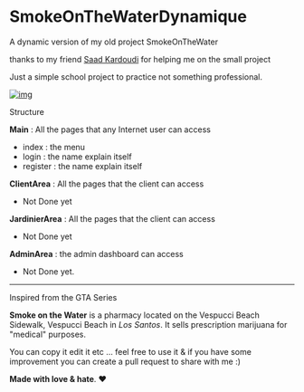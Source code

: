 # SmokeOnTheWaterDynamique
A dynamic version of my old project SmokeOnTheWater

thanks to my friend [Saad Kardoudi](https://github.com/Saad-kardoudi) for helping me on the small project

Just a simple school project to practice not something professional.

[![img](https://camo.githubusercontent.com/aca1880f67c7fa7b5a78dcfe592d09284a4704d1/68747470733a2f2f692e696d6775722e636f6d2f4c695a4c746f6b2e706e67)](https://camo.githubusercontent.com/aca1880f67c7fa7b5a78dcfe592d09284a4704d1/68747470733a2f2f692e696d6775722e636f6d2f4c695a4c746f6b2e706e67)

Structure

**Main** : All the pages that any Internet user can access

- index :  the menu
- login : the name explain itself
- register : the name explain itself

**ClientArea** : All the pages that the client can access

- Not Done yet

**JardinierArea** : All the pages that the client can access

- Not Done yet

**AdminArea** : the admin dashboard can access

- Not Done yet.



---------------------------



Inspired from the GTA Series

**Smoke on the Water** is a pharmacy located on the Vespucci Beach Sidewalk, Vespucci Beach in *Los Santos*. It sells prescription marijuana for "medical" purposes.

You can copy it edit it etc ... feel free to use it & if you have some improvement you can create a pull request to share with me :)

**Made with love & hate**. ❤